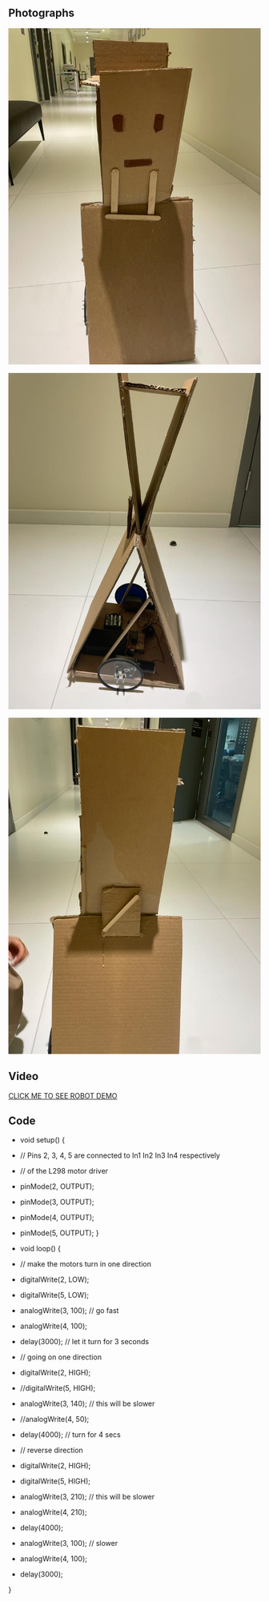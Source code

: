 ## Photographs

![1](https://github.com/shamsasaeed/Preforming-Robots/blob/main/1.jpg)

![2](https://github.com/shamsasaeed/Preforming-Robots/blob/main/2.jpg)

![3](https://github.com/shamsasaeed/Preforming-Robots/blob/main/3.jpg)


## Video

[CLICK ME TO SEE ROBOT DEMO](https://youtube.com/shorts/vgvi5tsESYs?feature=share)


## Code 

- void setup() {
 -  // Pins 2, 3, 4, 5 are connected to In1 In2 In3 In4 respectively
-   // of the L298 motor driver
 -  pinMode(2, OUTPUT);
 -  pinMode(3, OUTPUT);
 -  pinMode(4, OUTPUT);
  - pinMode(5, OUTPUT);
}

- void loop() {

 -  // make the motors turn in one direction
  - digitalWrite(2, LOW);
  - digitalWrite(5, LOW);
 -  analogWrite(3, 100); // go fast
  - analogWrite(4, 100);
 -  delay(3000); // let it turn for 3 seconds

  - // going on one direction
  - digitalWrite(2, HIGH);
  - //digitalWrite(5, HIGH);
  - analogWrite(3, 140); // this will be slower
  - //analogWrite(4, 50);
  - delay(4000); // turn for 4 secs

- // reverse direction
 -  digitalWrite(2, HIGH);
 -  digitalWrite(5, HIGH);
 -  analogWrite(3, 210); // this will be slower
 -  analogWrite(4, 210);
  - delay(4000);

  - analogWrite(3, 100); // slower
 -  analogWrite(4, 100);
  - delay(3000);

}

